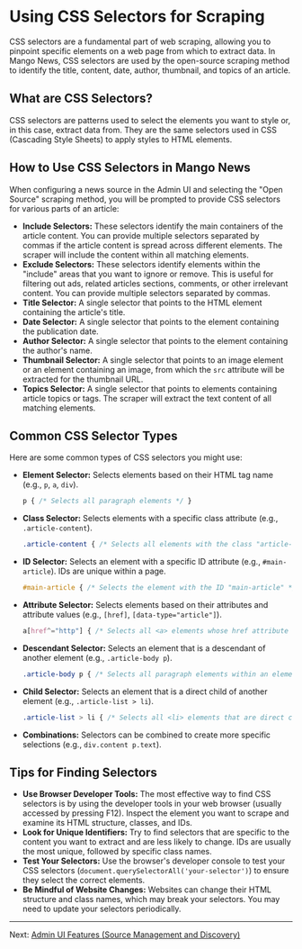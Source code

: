 # Using CSS Selectors for Scraping

CSS selectors are a fundamental part of web scraping, allowing you to pinpoint specific elements on a web page from which to extract data. In Mango News, CSS selectors are used by the open-source scraping method to identify the title, content, date, author, thumbnail, and topics of an article.

## What are CSS Selectors?

CSS selectors are patterns used to select the elements you want to style or, in this case, extract data from. They are the same selectors used in CSS (Cascading Style Sheets) to apply styles to HTML elements.

## How to Use CSS Selectors in Mango News

When configuring a news source in the Admin UI and selecting the "Open Source" scraping method, you will be prompted to provide CSS selectors for various parts of an article:

-   **Include Selectors:** These selectors identify the main containers of the article content. You can provide multiple selectors separated by commas if the article content is spread across different elements. The scraper will include the content within all matching elements.
-   **Exclude Selectors:** These selectors identify elements within the "include" areas that you want to ignore or remove. This is useful for filtering out ads, related articles sections, comments, or other irrelevant content. You can provide multiple selectors separated by commas.
-   **Title Selector:** A single selector that points to the HTML element containing the article's title.
-   **Date Selector:** A single selector that points to the element containing the publication date.
-   **Author Selector:** A single selector that points to the element containing the author's name.
-   **Thumbnail Selector:** A single selector that points to an image element or an element containing an image, from which the `src` attribute will be extracted for the thumbnail URL.
-   **Topics Selector:** A single selector that points to elements containing article topics or tags. The scraper will extract the text content of all matching elements.

## Common CSS Selector Types

Here are some common types of CSS selectors you might use:

-   **Element Selector:** Selects elements based on their HTML tag name (e.g., `p`, `a`, `div`).
    ```css
    p { /* Selects all paragraph elements */ }
    ```
-   **Class Selector:** Selects elements with a specific class attribute (e.g., `.article-content`).
    ```css
    .article-content { /* Selects all elements with the class "article-content" */ }
    ```
-   **ID Selector:** Selects an element with a specific ID attribute (e.g., `#main-article`). IDs are unique within a page.
    ```css
    #main-article { /* Selects the element with the ID "main-article" */ }
    ```
-   **Attribute Selector:** Selects elements based on their attributes and attribute values (e.g., `[href]`, `[data-type="article"]`).
    ```css
    a[href^="http"] { /* Selects all <a> elements whose href attribute starts with "http" */ }
    ```
-   **Descendant Selector:** Selects an element that is a descendant of another element (e.g., `.article-body p`).
    ```css
    .article-body p { /* Selects all paragraph elements within an element with the class "article-body" */ }
    ```
-   **Child Selector:** Selects an element that is a direct child of another element (e.g., `.article-list > li`).
    ```css
    .article-list > li { /* Selects all <li> elements that are direct children of an element with the class "article-list" */ }
    ```
-   **Combinations:** Selectors can be combined to create more specific selections (e.g., `div.content p.text`).

## Tips for Finding Selectors

-   **Use Browser Developer Tools:** The most effective way to find CSS selectors is by using the developer tools in your web browser (usually accessed by pressing F12). Inspect the element you want to scrape and examine its HTML structure, classes, and IDs.
-   **Look for Unique Identifiers:** Try to find selectors that are specific to the content you want to extract and are less likely to change. IDs are usually the most unique, followed by specific class names.
-   **Test Your Selectors:** Use the browser's developer console to test your CSS selectors (`document.querySelectorAll('your-selector')`) to ensure they select the correct elements.
-   **Be Mindful of Website Changes:** Websites can change their HTML structure and class names, which may break your selectors. You may need to update your selectors periodically.

---

Next: [Admin UI Features (Source Management and Discovery)](admin-ui.md)
